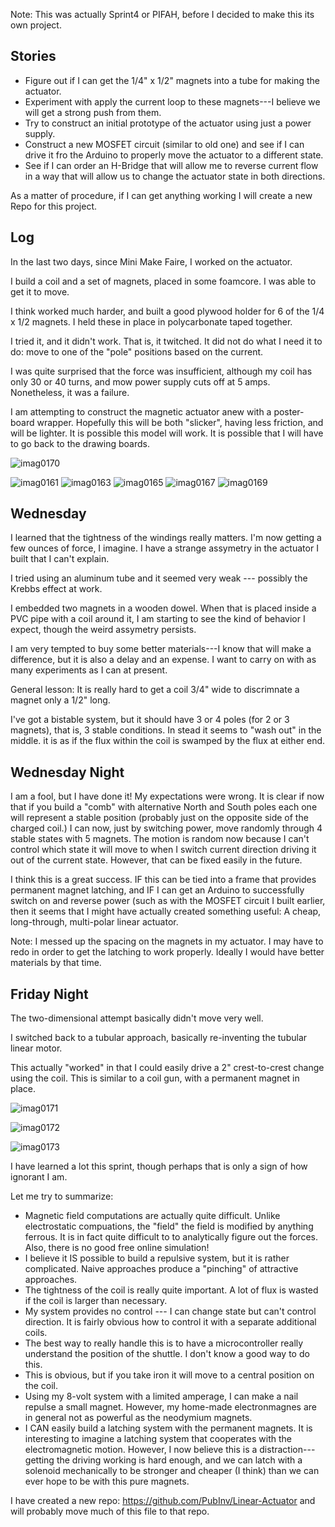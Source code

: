 Note: This was actually Sprint4 or PIFAH, before I decided to make this its own project.

## Stories

* Figure out if I can get the 1/4" x 1/2" magnets into a tube for making the actuator.
* Experiment with apply the current loop to these magnets---I believe we will get a strong push from them.
* Try to construct an initial prototype of the actuator using just a power supply.
* Construct a new MOSFET circuit (similar to old one) and see if I can drive it fro the Arduino to properly
move the actuator to a different state.
* See if I can order an H-Bridge that will allow me to reverse current flow in a way that will allow us to change
the actuator state in both directions.

As a matter of procedure, if I can get anything working I will create a new Repo for this project.

## Log

In the last two days, since Mini Make Faire, I worked on the actuator.

I build a coil and a set of magnets, placed in some foamcore.  I was able to get it to move.

I think worked much harder, and built a good plywood holder for 6 of the 1/4 x 1/2 magnets. I held these in place in polycarbonate taped together.

I tried it, and it didn't work.  That is, it twitched. It did not do what I need it to do: move to one of the "pole" positions based on the current.

I was quite surprised that the force was insufficient, although my coil has only 30 or 40 turns, and mow power supply cuts off at 5 amps. Nonetheless, it was a failure.

I am attempting to construct the magnetic actuator anew with a poster-board wrapper. Hopefully this will be both "slicker", having less friction, and will be lighter. It is possible this model will work.  It is possible that I will have to go back to the drawing boards.

![imag0170](https://cloud.githubusercontent.com/assets/5296671/7717488/d201cc4a-fe67-11e4-90d6-f607678fe7ea.jpg)

![imag0161](https://cloud.githubusercontent.com/assets/5296671/7717452/696c9f84-fe67-11e4-8cde-7c1b951a6d59.jpg)
![imag0163](https://cloud.githubusercontent.com/assets/5296671/7717454/6970313a-fe67-11e4-8d89-eb21bc71caf2.jpg)
![imag0165](https://cloud.githubusercontent.com/assets/5296671/7717456/6973fa86-fe67-11e4-8f9f-e538a7f1a327.jpg)
![imag0167](https://cloud.githubusercontent.com/assets/5296671/7717453/696f8140-fe67-11e4-9946-693e15722392.jpg)
![imag0169](https://cloud.githubusercontent.com/assets/5296671/7717455/6972f24e-fe67-11e4-8186-548a4fa34717.jpg)

## Wednesday

I learned that the tightness of the windings really matters.  I'm now getting a few ounces of force, I imagine.  I have a strange assymetry in the actuator I built that I can't explain.

I tried using an aluminum tube and it seemed very weak --- possibly the Krebbs effect at work.

I embedded two magnets in a wooden dowel.  When that is placed inside a PVC pipe with a coil around it, I am starting to see the kind of behavior I expect, though the weird assymetry persists.

I am very tempted to buy some better materials---I know that will make a difference, but it is also a delay and an expense.  I want to carry on with as many experiments as I can at present.

General lesson:  It is really hard to get a coil 3/4" wide to discrimnate a magnet only a 1/2" long.

I've got a bistable system, but it should have 3 or 4 poles (for 2 or 3 magnets), that is, 3 stable conditions.  In stead it seems to "wash out" in the middle.  it is as if the flux within the coil is swamped by the flux at either end.

## Wednesday Night

I am a fool, but I have done it! My expectations were wrong.  It is clear if now that if you build a "comb" with alternative North and South poles each one will represent a stable position (probably just on the opposite side of the charged coil.)  I can now, just by switching power, move randomly through 4 stable states with 5 magnets.
The motion is random now because I can't control which state it will move to when I switch current direction driving it out of the current state.  However, that can be fixed easily in the future.

I think this is a great success.  IF this can be tied into a frame that provides permanent magnet latching, and IF I can get an Arduino to successfully switch on and reverse power (such as with the MOSFET circuit I built earlier, then it seems that I might have actually created something useful: A cheap, long-through, multi-polar linear actuator.

Note: I messed up the spacing on the magnets in my actuator.  I may have to redo in order to get the latching to work properly. Ideally I would have better materials by that time.

## Friday Night

The two-dimensional attempt basically didn't move very well.

I switched back to a tubular approach, basically re-inventing the tubular linear motor.

This actually "worked" in that I could easily drive a 2" crest-to-crest change using the coil.  This is similar to a 
coil gun, with a permanent magnet in place.

![imag0171](https://cloud.githubusercontent.com/assets/5296671/7781700/d26dcf86-00b9-11e5-914c-325e6de70a12.jpg)

![imag0172](https://cloud.githubusercontent.com/assets/5296671/7781706/fe6990f2-00b9-11e5-8a02-22daf59d06fe.jpg)

![imag0173](https://cloud.githubusercontent.com/assets/5296671/7781699/d26bef86-00b9-11e5-8c47-92364ee8b9e8.jpg)

I have learned a lot this sprint, though perhaps that is only a sign of how ignorant I am.

Let me try to summarize:

* Magnetic field computations are actually quite difficult. Unlike electrostatic compuations, the "field" the field is modified by anything ferrous. It is in fact quite difficult to to analytically figure out the forces. Also, there is no good free online simulation!
* I believe it IS possible to build a repulsive system, but it is rather complicated. Naive approaches produce a "pinching" of attractive approaches.
* The tightness of the coil is really quite important.  A lot of flux is wasted if the coil is larger than necessary.
* My system provides no control --- I can change state but can't control direction. It is fairly obvious how to control it with a separate additional coils.
* The best way to really handle this is to have a microcontroller really understand the position of the shuttle. I don't know a good way to do this.
* This is obvious, but if you take iron it will move to a central position on the coil.
* Using my 8-volt system with a limited amperage, I can make a nail repulse a small magnet.  However, my home-made electronmagnes are in general not as powerful as the neodymium magnets.
* I CAN easily build a latching system with the permanent magnets.  It is interesting to imagine a latching system that cooperates with the electromagnetic motion.  However, I now believe this is a distraction---getting the driving working is hard enough, and we can latch with a solenoid mechanically to be stronger and cheaper (I think) than we can ever hope to be with this pure magnets.

I have created a new repo: https://github.com/PubInv/Linear-Actuator and will probably move much of this file to that repo.
